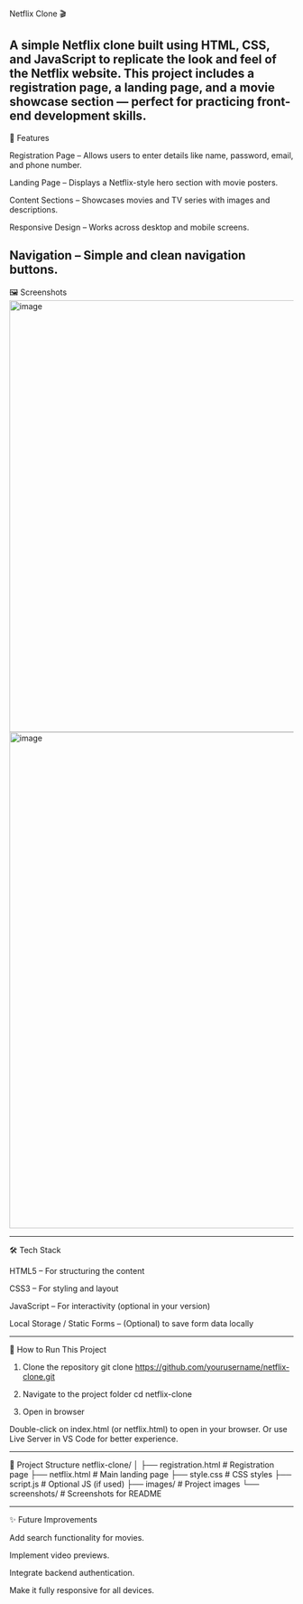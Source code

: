 Netflix Clone 🎬

A simple Netflix clone built using HTML, CSS, and JavaScript to replicate the look and feel of the Netflix website.
This project includes a registration page, a landing page, and a movie showcase section — perfect for practicing front-end development skills.
---------------------------------------------------------------------------------------------------------------------------------------------------------------------------------
📌 Features

Registration Page – Allows users to enter details like name, password, email, and phone number.

Landing Page – Displays a Netflix-style hero section with movie posters.

Content Sections – Showcases movies and TV series with images and descriptions.

Responsive Design – Works across desktop and mobile screens.

Navigation – Simple and clean navigation buttons.
---------------------------------------------------------------------------------------------------------------------------------------------------------------------------------
🖼 Screenshots
<img width="1919" height="764" alt="image" src="https://github.com/user-attachments/assets/33cff9c6-7620-4565-a742-f967351012e9" />
<img width="1881" height="878" alt="image" src="https://github.com/user-attachments/assets/25207520-2fc0-4f48-b39d-93111a43b5b5" />

------------------------------------------------------------------------------------------------------------------------------------------------------------------------------
🛠 Tech Stack

HTML5 – For structuring the content

CSS3 – For styling and layout

JavaScript – For interactivity (optional in your version)

Local Storage / Static Forms – (Optional) to save form data locally

-----------------------------------------------------------------------------------------------------------------------------------------------------------------------------
🚀 How to Run This Project

1. Clone the repository
   git clone https://github.com/yourusername/netflix-clone.git
   
2. Navigate to the project folder
   cd netflix-clone

3. Open in browser

Double-click on index.html (or netflix.html) to open in your browser.
Or use Live Server in VS Code for better experience.

------------------------------------------------------------------------------------------------------------------------------------------------------------------------------
📂 Project Structure
netflix-clone/
│
├── registration.html   # Registration page
├── netflix.html        # Main landing page
├── style.css           # CSS styles
├── script.js           # Optional JS (if used)
├── images/             # Project images
└── screenshots/        # Screenshots for README

------------------------------------------------------------------------------------------------------------------------------------------------------------------------------
✨ Future Improvements

Add search functionality for movies.

Implement video previews.

Integrate backend authentication.

Make it fully responsive for all devices.

